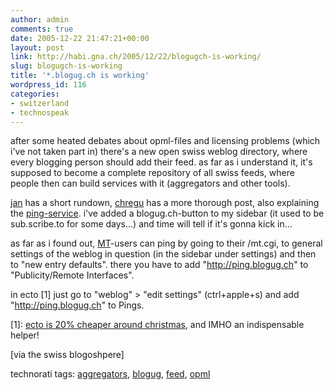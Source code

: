 ```yaml
---
author: admin
comments: true
date: 2005-12-22 21:47:21+00:00
layout: post
link: http://habi.gna.ch/2005/12/22/blogugch-is-working/
slug: blogugch-is-working
title: '*.blogug.ch is working'
wordpress_id: 116
categories:
- switzerland
- technospeak
---
```



after some heated debates about opml-files and licensing problems (which i've not taken part in) there's a new open swiss weblog directory, where every blogging person should add their feed. as far as i understand it, it's supposed to become a complete repository of all swiss feeds, where people then can build services with it (aggregators and other tools).



[jan](http://pieceoplastic.com/index.php/2134/blogugch-is-functional/) has a short rundown, [chregu](http://blog.bitflux.ch/archive/2005/12/21/blogug-ch.html) has a more thorough post, also explaining the [ping-service](http://ping.blogug.ch/). i've added a blogug.ch-button to my sidebar (it used to be sub.scribe.to for some days...) and time will tell if it's gonna kick in...



as far as i found out, [MT](http://www.sixapart.com/movabletype/)-users can ping by going to their /mt.cgi, to general settings of the weblog in question (in the sidebar under settings) and then to "new entry defaults". there you have to add "http://ping.blogug.ch" to "Publicity/Remote Interfaces".



in ecto [1] just go to "weblog" > "edit settings" (ctrl+apple+s) and add "http://ping.blogug.ch" to Pings.



[1]: [ecto is 20% cheaper around christmas](http://ecto.kung-foo.tv/archives/001593.php), and IMHO an indispensable helper!



[via the swiss blogoshpere]





technorati tags: [aggregators](http://www.technorati.com/tag/aggregators), [blogug](http://www.technorati.com/tag/blogug), [feed](http://www.technorati.com/tag/feed), [opml](http://www.technorati.com/tag/opml)
